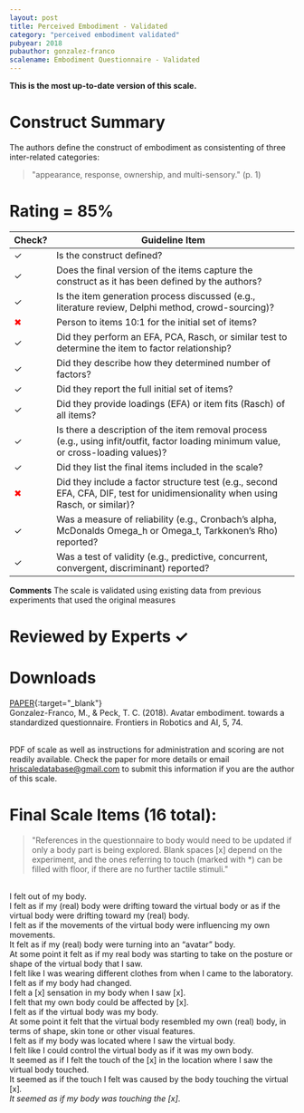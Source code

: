 ```yaml
---
layout: post
title: Perceived Embodiment - Validated
category: "perceived embodiment validated"
pubyear: 2018
pubauthor: gonzalez-franco
scalename: Embodiment Questionnaire - Validated
---
```


**This is the most up-to-date version of this scale.**

# Construct Summary

The authors define the construct of embodiment as consistenting of three inter-related categories:

>"appearance, response, ownership, and multi-sensory." (p. 1)

# Rating = 85% 

<table>
  <thead>
    <tr>
      <th>Check?</th>
      <th>Guideline Item</th>
    </tr>
  </thead>
  <tbody>
    <tr>
      <td>&#10003;</td>
      <td>Is the construct defined?</td>
    </tr>
    <tr>
      <td>&#10003;</td>
      <td>Does the final version of the items capture the construct as it has been defined by the authors?</td>
    </tr>
    <tr>
      <td>&#10003;</td>
      <td>Is the item generation process discussed (e.g., literature review, Delphi method, crowd-sourcing)?</td>
    </tr>
    <tr>
      <td style="color: red;">&#10006;</td>
      <td>Person to items 10:1 for the initial set of items?</td>
    </tr>
    <tr>
      <td>&#10003;</td>
      <td>Did they perform an EFA, PCA, Rasch, or similar test to determine the item to factor relationship?</td>
    </tr>
    <tr>
      <td>&#10003;</td>
      <td>Did they describe how they determined number of factors?</td>
    </tr>
    <tr>
      <td>&#10003;</td>
      <td>Did they report the full initial set of items?</td>
    </tr>
    <tr>
      <td>&#10003;</td>
      <td>Did they provide loadings (EFA) or item fits (Rasch) of all items?</td>
    </tr>
    <tr>
      <td>&#10003;</td>
      <td>Is there a description of the item removal process (e.g., using infit/outfit, factor loading minimum value, or cross-loading values)?</td>
    </tr>
    <tr>
      <td>&#10003;</td>
      <td>Did they list the final items included in the scale?</td>
    </tr>
    <tr>
      <td style="color: red;">&#10006;</td>
      <td>Did they include a factor structure test (e.g., second EFA, CFA, DIF, test for unidimensionality when using Rasch, or similar)?</td>
    </tr>
    <tr>
      <td>&#10003;</td>
      <td>Was a measure of reliability (e.g., Cronbach’s alpha, McDonalds Omega_h or Omega_t, Tarkkonen’s Rho) reported?</td>
    </tr>
    <tr>
      <td>&#10003;</td>
      <td>Was a test of validity (e.g., predictive, concurrent, convergent, discriminant) reported?</td>
    </tr>
  </tbody>
</table>

**Comments**
The scale is validated using existing data from previous experiments that used the original measures

# Reviewed by Experts &#10003;

# Downloads
[PAPER](https://www.frontiersin.org/articles/10.3389/frobt.2018.00074/full){:target="_blank"}
<br>Gonzalez-Franco, M., & Peck, T. C. (2018). Avatar embodiment. towards a standardized questionnaire. Frontiers in Robotics and AI, 5, 74.

<br>PDF of scale as well as instructions for administration and scoring are not readily available. Check the paper for more details or email hriscaledatabase@gmail.com to submit this information if you are the author of this scale.

# Final Scale Items (16 total):
>"References in the questionnaire to body would need to be updated if only a body part is being explored. Blank spaces [x] depend on the experiment, and the ones referring to touch (marked with *) can be filled with floor, if there are no further tactile stimuli."

<br>I felt out of my body. 
<br>I felt as if my (real) body were drifting toward the virtual body or as if the virtual body were drifting toward my (real) body. 
<br>I felt as if the movements of the virtual body were influencing my own movements. 
<br>It felt as if my (real) body were turning into an “avatar” body. 
<br>At some point it felt as if my real body was starting to take on the posture or shape of the virtual body that I saw. 
<br>I felt like I was wearing different clothes from when I came to the laboratory. 
<br>I felt as if my body had changed. 
<br>I felt a [x] sensation in my body when I saw [x]. 
<br>I felt that my own body could be affected by [x]. 
<br>I felt as if the virtual body was my body. 
<br>At some point it felt that the virtual body resembled my own (real) body, in terms of shape, skin tone or other visual features. 
<br>I felt as if my body was located where I saw the virtual body. 
<br>I felt like I could control the virtual body as if it was my own body. 
<br>It seemed as if I felt the touch of the [x] in the location where I saw the virtual body touched. 
<br>It seemed as if the touch I felt was caused by the body touching the virtual [x]*. 
<br>It seemed as if my body was touching the [x]*.